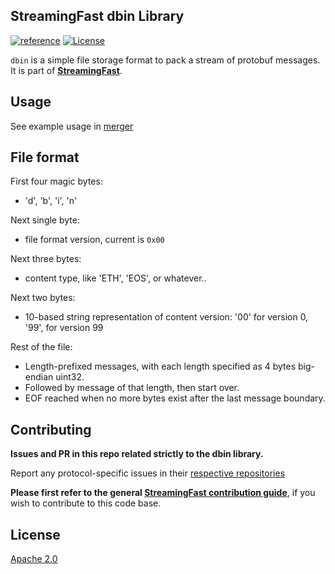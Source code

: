 StreamingFast dbin Library
------------------
[![reference](https://img.shields.io/badge/godoc-reference-5272B4.svg?style=flat-square)](https://pkg.go.dev/github.com/streamingfast/dbin)
[![License](https://img.shields.io/badge/License-Apache%202.0-blue.svg)](https://opensource.org/licenses/Apache-2.0)

`dbin` is a simple file storage format to pack a stream of protobuf
messages. It is part of **[StreamingFast](https://github.com/streamingfast/streamingfast)**.

## Usage

See example usage in [merger](https://github.com/streamingfast/merger)


## File format

First four magic bytes:
* 'd', 'b', 'i', 'n'

Next single byte:
* file format version, current is `0x00`

Next three bytes:
* content type, like 'ETH', 'EOS', or whatever..

Next two bytes:
* 10-based string representation of content version: '00' for version 0, '99', for version 99

Rest of the file:
* Length-prefixed messages, with each length specified as 4 bytes big-endian uint32.
* Followed by message of that length, then start over.
* EOF reached when no more bytes exist after the last message boundary.


## Contributing

**Issues and PR in this repo related strictly to the dbin library.**

Report any protocol-specific issues in their
[respective repositories](https://github.com/streamingfast/streamingfast#protocols)

**Please first refer to the general
[StreamingFast contribution guide](https://github.com/streamingfast/streamingfast/blob/master/CONTRIBUTING.md)**,
if you wish to contribute to this code base.


## License

[Apache 2.0](LICENSE)
